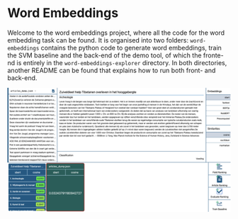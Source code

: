 # Word Embeddings

Welcome to the word embeddings project, where all the code for the word embedding task can be found. It is organised into two folders: `word-embeddings` contains the python code to generate word embeddings, train the SVM baseline and the back-end of the demo tool, of which the fronte-nd is entirely in the `word-embeddings-explorer` directory. In both directories, another README can be found that explains how to run both front- and back-end.


![The front page of the demo tool](FrontPage.png)